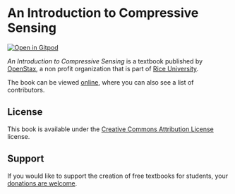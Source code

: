 # An Introduction to Compressive Sensing

[![Open in Gitpod](https://gitpod.io/button/open-in-gitpod.svg)](https://gitpod.io/from-referrer/)

_An Introduction to Compressive Sensing_ is a textbook published by [OpenStax](https://openstax.org/), a non profit organization that is part of [Rice University](https://www.rice.edu/).

The book can be viewed [online](https://github.com/cnx-user-books/cnxbook-an-introduction-to-compressive-sensing/releases/latest), where you can also see a list of contributors.

## License
This book is available under the [Creative Commons Attribution License](./LICENSE) license.

## Support
If you would like to support the creation of free textbooks for students, your [donations are welcome](https://riceconnect.rice.edu/donation/support-openstax-banner).
